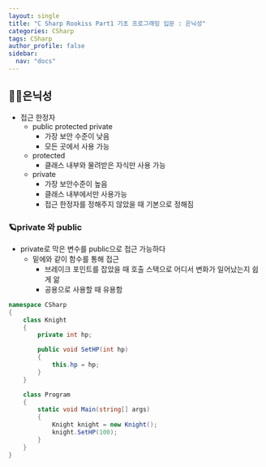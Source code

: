 ```yaml
---
layout: single
title: "C Sharp Rookiss Part1 기초 프로그래밍 입문 : 은닉성"
categories: CSharp
tags: CSharp
author_profile: false
sidebar:
  nav: "docs"
---
```


## 🙇‍♀️은닉성

* 접근 한정자
  * public protected private
    * 가장 보안 수준이 낮음
    * 모든 곳에서 사용 가능
  * protected
    * 클래스 내부와 물려받은 자식만 사용 가능
  * private
    * 가장 보안수준이 높음
    * 클래스 내부에서만 사용가능
    * 접근 한정자를 정해주지 않았을 때 기본으로 정해짐

### 🪐private 와 public
* private로 막은 변수를 public으로 접근 가능하다
  * 밑에와 같이 함수를 통해 접근
    * 브레이크 포인트를 잡았을 때 호출 스택으로 어디서 변화가 일어났는지 쉽게 앎
    * 공용으로 사용할 때 유용함

```cs
namespace CSharp
{
    class Knight
    {
        private int hp;

        public void SetHP(int hp)
        {
            this.hp = hp;
        }
    }

    class Program
    {
        static void Main(string[] args)
        {
            Knight knight = new Knight();
            knight.SetHP(100);
        }
    }
}
```
